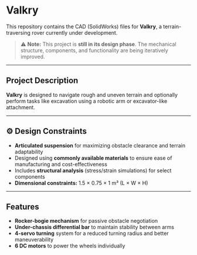 # Valkry

This repository contains the CAD (SolidWorks) files for **Valkry**, a terrain-traversing rover currently under development.  
> ⚠️ **Note:** This project is **still in its design phase**. The mechanical structure, components, and functionality are being iteratively improved.

---

##  Project Description

**Valkry** is designed to navigate rough and uneven terrain and optionally perform tasks like excavation using a robotic arm or excavator-like attachment.

---

## ⚙️ Design Constraints

-  **Articulated suspension** for maximizing obstacle clearance and terrain adaptability  
-   Designed using **commonly available materials** to ensure ease of manufacturing and cost-effectiveness  
-  Includes **structural analysis** (stress/strain simulations) for select components  
-  **Dimensional constraints:** 1.5 × 0.75 × 1 m³ (L × W × H)

---

##  Features

-  **Rocker-bogie mechanism** for passive obstacle negotiation  
-  **Under-chassis differential bar** to maintain stability between arms  
-  **4-servo turning** system for a reduced turning radius and better maneuverability  
-  **6 DC motors** to power the wheels individually



